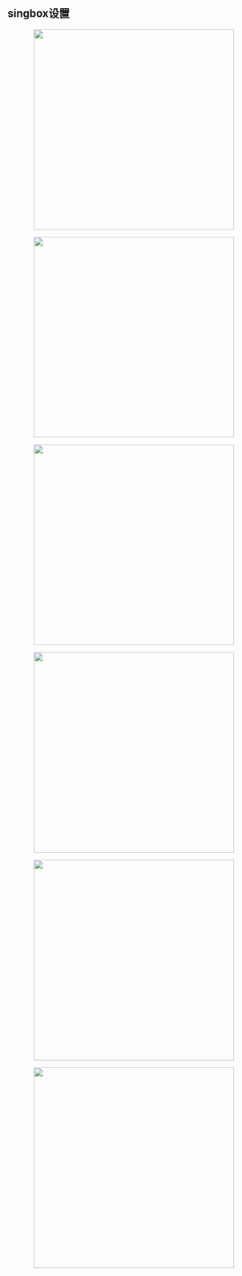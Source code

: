 ## singbox设置


<p align="center"><img src="https://cdn.jsdelivr.net/gh/zb9678/img@main/up1/02.18:15:11:57.png" style="width:400px;"></p>

<p align="center"><img src="https://cdn.jsdelivr.net/gh/zb9678/img@main/up1/02.18:15:03:11.png" style="width:400px;"></p>

<p align="center"><img src="https://cdn.jsdelivr.net/gh/zb9678/img@main/up1/02.18:15:04:28.png" style="width:400px;"></p>

<p align="center"><img src="https://cdn.jsdelivr.net/gh/zb9678/img@main/up1/02.18:15:05:29.png" style="width:400px;"></p>

<p align="center"><img src="https://cdn.jsdelivr.net/gh/zb9678/img@main/up1/02.18:15:06:13.png" style="width:400px;"></p>

<p align="center"><img src="https://cdn.jsdelivr.net/gh/zb9678/img@main/up1/02.18:15:08:18.png" style="width:400px;"></p>